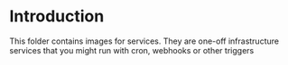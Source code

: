 # Introduction

This folder contains images for services. They are one-off infrastructure services that you might run with cron, webhooks
or other triggers